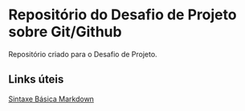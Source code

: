 # Repositório do Desafio de Projeto sobre Git/Github
Repositório criado para o Desafio de Projeto.

## Links úteis
[Sintaxe Básica Markdown](https://www.markdownguide.org/basic-syntax/)
